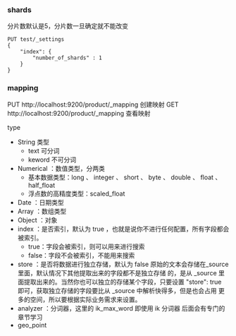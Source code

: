 
### shards
分片数默认是5，分片数一旦确定就不能改变
```shell
PUT test/_settings
{
    "index": {
        "number_of_shards" : 1
    }
}
```

### mapping
PUT http://localhost:9200/product/_mapping  创建映射
GET http://localhost:9200/product/_mapping  查看映射

type
- String 类型
  - text 可分词
  - keword 不可分词
- Numerical ：数值类型，分两类
  - 基本数据类型：long 、 integer 、 short 、 byte 、 double 、 float 、 half_float
  - 浮点数的高精度类型：scaled_float
- Date ：日期类型
- Array ：数组类型
- Object ：对象
- index ：是否索引，默认为 true ，也就是说你不进行任何配置，所有字段都会被索引。
  - true：字段会被索引，则可以用来进行搜索
  - false：字段不会被索引，不能用来搜索
- store ：是否将数据进行独立存储，默认为 false
    原始的文本会存储在_source 里面，默认情况下其他提取出来的字段都不是独立存储
    的，是从 _source 里面提取出来的。当然你也可以独立的存储某个字段，只要设置
    "store": true 即可，获取独立存储的字段要比从 _source 中解析快得多，但是也会占用
    更多的空间，所以要根据实际业务需求来设置。
- analyzer ：分词器，这里的 ik_max_word 即使用 ik 分词器 后面会有专门的章节学习
- geo_point